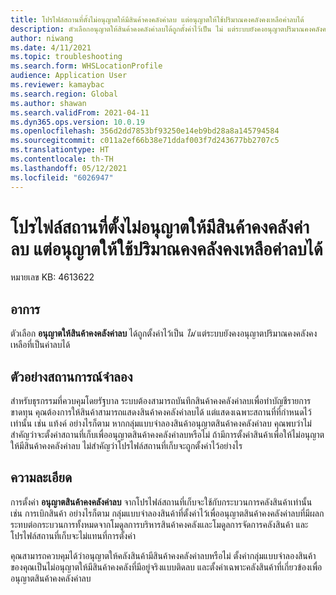 ```yaml
---
title: โปรไฟล์สถานที่ตั้งไม่อนุญาตให้มีสินค้าคงคลังค่าลบ แต่อนุญาตให้ใช้ปริมาณคงคลังคงเหลือค่าลบได้
description: ตัวเลือกอนุญาตให้สินค้าคงคลังค่าลบได้ถูกตั้งค่าไว้เป็น ไม่ แต่ระบบยังคงอนุญาตปริมาณคงคลังคงเหลือที่เป็นค่าลบได้
author: niwang
ms.date: 4/11/2021
ms.topic: troubleshooting
ms.search.form: WHSLocationProfile
audience: Application User
ms.reviewer: kamaybac
ms.search.region: Global
ms.author: shawan
ms.search.validFrom: 2021-04-11
ms.dyn365.ops.version: 10.0.19
ms.openlocfilehash: 356d2dd7853bf93250e14eb9bd28a8a145794584
ms.sourcegitcommit: c011a2ef66b38e71ddaf003f7d243677bb2707c5
ms.translationtype: HT
ms.contentlocale: th-TH
ms.lasthandoff: 05/12/2021
ms.locfileid: "6026947"
---
```

# <a name="location-profile-disallows-negative-inventory-but-negative-on-hand-inventory-is-permitted"></a>โปรไฟล์สถานที่ตั้งไม่อนุญาตให้มีสินค้าคงคลังค่าลบ แต่อนุญาตให้ใช้ปริมาณคงคลังคงเหลือค่าลบได้

หมายเลข KB: 4613622

## <a name="symptoms"></a>อาการ

ตัวเลือก **อนุญาตให้สินค้าคงคลังค่าลบ** ได้ถูกตั้งค่าไว้เป็น *ไม่* แต่ระบบยังคงอนุญาตปริมาณคงคลังคงเหลือที่เป็นค่าลบได้

## <a name="example-scenario"></a>ตัวอย่างสถานการณ์จำลอง

สำหรับธุรกรรมที่ควบคุมโดยรัฐบาล ระบบต้องสามารถบันทึกสินค้าคงคลังค่าลบเพื่อทำบัญชีรายการขาดทุน คุณต้องการให้สินค้าสามารถแสดงสินค้าคงคลังค่าลบได้ แต่แสดงเฉพาะสถานที่ที่กำหนดไว้เท่านั้น เช่น แท้งค์ อย่างไรก็ตาม หากกลุ่มแบบจำลองสินค้าอนุญาตสินค้าคงคลังค่าลบ คุณพบว่าไม่สำคัญว่าจะตั้งค่าสถานที่เก็บเพื่ออนุญาตสินค้าคงคลังค่าลบหรือไม่ ถ้ามีการตั้งค่าสินค้าเพื่อให้ไม่อนุญาตให้มีสินค้าคงคลังค่าลบ ไม่สำคัญว่าโปรไฟล์สถานที่เก็บจะถูกตั้งค่าไว้อย่างไร

## <a name="resolution"></a>ความละเอียด

การตั้งค่า **อนุญาตสินค้าคงคลังค่าลบ** จากโปรไฟล์สถานที่เก็บจะใช้กับกระบวนการคลังสินค้าเท่านั้น เช่น การเบิกสินค้า อย่างไรก็ตาม กลุ่มแบบจำลองสินค้าที่ตั้งค่าไว้เพื่ออนุญาตสินค้าคงคลังค่าลบที่มีผลกระทบต่อกระบวนการทั้งหมดจากโมดูลการบริหารสินค้าคงคลังและโมดูลการจัดการคลังสินค้า และโปรไฟล์สถานที่เก็บจะไม่แทนที่การตั้งค่า

คุณสามารถควบคุมได้ว่าอนุญาตให้คลังสินค้ามีสินค้าคงคลังค่าลบหรือไม่ ตั้งค่ากลุ่มแบบจำลองสินค้าของคุณเป็นไม่อนุญาตให้มีสินค้าคงคลังที่มีอยู่จริงแบบติดลบ และตั้งค่าเฉพาะคลังสินค้าที่เกี่ยวข้องเพื่ออนุญาตสินค้าคงคลังค่าลบ
